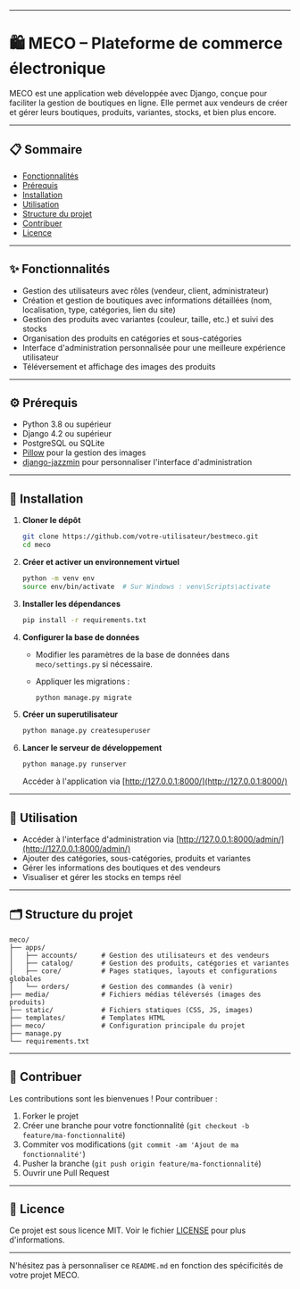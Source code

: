 
---

# 🛍️ MECO – Plateforme de commerce électronique

MECO est une application web développée avec Django, conçue pour faciliter la gestion de boutiques en ligne. Elle permet aux vendeurs de créer et gérer leurs boutiques, produits, variantes, stocks, et bien plus encore.

---

## 📋 Sommaire

- [Fonctionnalités](#fonctionnalités)
- [Prérequis](#prérequis)
- [Installation](#installation)
- [Utilisation](#utilisation)
- [Structure du projet](#structure-du-projet)
- [Contribuer](#contribuer)
- [Licence](#licence)

---

## ✨ Fonctionnalités

- Gestion des utilisateurs avec rôles (vendeur, client, administrateur)
- Création et gestion de boutiques avec informations détaillées (nom, localisation, type, catégories, lien du site)
- Gestion des produits avec variantes (couleur, taille, etc.) et suivi des stocks
- Organisation des produits en catégories et sous-catégories
- Interface d'administration personnalisée pour une meilleure expérience utilisateur
- Téléversement et affichage des images des produits

---

## ⚙️ Prérequis

- Python 3.8 ou supérieur
- Django 4.2 ou supérieur
- PostgreSQL ou SQLite
- [Pillow](https://pypi.org/project/Pillow/) pour la gestion des images
- [django-jazzmin](https://github.com/farridav/django-jazzmin) pour personnaliser l'interface d'administration

---

## 🚀 Installation

1. **Cloner le dépôt**

   ```bash
   git clone https://github.com/votre-utilisateur/bestmeco.git
   cd meco
   ```

2. **Créer et activer un environnement virtuel**

   ```bash
   python -m venv env
   source env/bin/activate  # Sur Windows : venv\Scripts\activate
   ```

3. **Installer les dépendances**

   ```bash
   pip install -r requirements.txt
   ```

4. **Configurer la base de données**

   - Modifier les paramètres de la base de données dans `meco/settings.py` si nécessaire.

   - Appliquer les migrations :

     ```bash
     python manage.py migrate
     ```

5. **Créer un superutilisateur**

   ```bash
   python manage.py createsuperuser
   ```

6. **Lancer le serveur de développement**

   ```bash
   python manage.py runserver
   ```

   Accéder à l'application via [http://127.0.0.1:8000/](http://127.0.0.1:8000/)

---

## 🧪 Utilisation

- Accéder à l'interface d'administration via [http://127.0.0.1:8000/admin/](http://127.0.0.1:8000/admin/)
- Ajouter des catégories, sous-catégories, produits et variantes
- Gérer les informations des boutiques et des vendeurs
- Visualiser et gérer les stocks en temps réel

---

## 🗂️ Structure du projet

```
meco/
├── apps/
│   ├── accounts/      # Gestion des utilisateurs et des vendeurs
│   ├── catalog/       # Gestion des produits, catégories et variantes
│   ├── core/          # Pages statiques, layouts et configurations globales
│   └── orders/        # Gestion des commandes (à venir)
├── media/             # Fichiers médias téléversés (images des produits)
├── static/            # Fichiers statiques (CSS, JS, images)
├── templates/         # Templates HTML
├── meco/              # Configuration principale du projet
├── manage.py
└── requirements.txt
```

---

## 🤝 Contribuer

Les contributions sont les bienvenues ! Pour contribuer :

1. Forker le projet
2. Créer une branche pour votre fonctionnalité (`git checkout -b feature/ma-fonctionnalité`)
3. Commiter vos modifications (`git commit -am 'Ajout de ma fonctionnalité'`)
4. Pusher la branche (`git push origin feature/ma-fonctionnalité`)
5. Ouvrir une Pull Request

---

## 📄 Licence

Ce projet est sous licence MIT. Voir le fichier [LICENSE](LICENSE) pour plus d'informations.

---

N'hésitez pas à personnaliser ce `README.md` en fonction des spécificités de votre projet MECO. 
